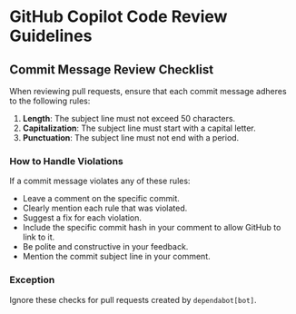 # GitHub Copilot Code Review Guidelines

## Commit Message Review Checklist

When reviewing pull requests, ensure that each commit message adheres to the following rules:

1. **Length**: The subject line must not exceed 50 characters.
2. **Capitalization**: The subject line must start with a capital letter.
3. **Punctuation**: The subject line must not end with a period.

### How to Handle Violations

If a commit message violates any of these rules:
- Leave a comment on the specific commit.
- Clearly mention each rule that was violated.
- Suggest a fix for each violation.
- Include the specific commit hash in your comment to allow GitHub to link to it.
- Be polite and constructive in your feedback.
- Mention the commit subject line in your comment.

### Exception

Ignore these checks for pull requests created by `dependabot[bot]`.
